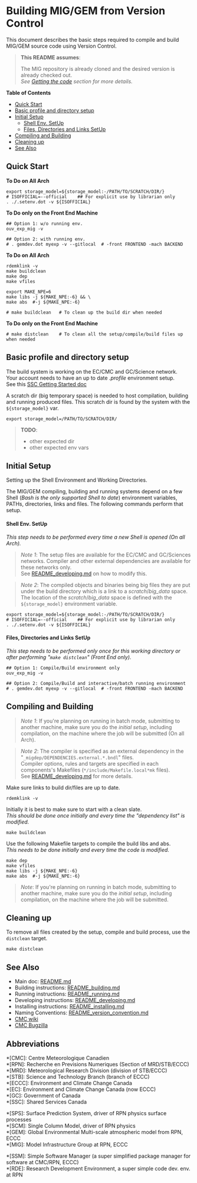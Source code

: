 
Building MIG/GEM from Version Control
=====================================

This document describes the basic steps required to compile and build
MIG/GEM source code using Version Control.

> **This README assumes**:  
>
> The MIG repository is already cloned and the desired version is already checked out.  
> *See [Getting the code](README.md#getting-the-code) section for more details.*


**Table of Contents**

   * [Quick Start](#quick-start)
   * [Basic profile and directory setup](#basic-profile-and-directory-setup)
   * [Initial Setup](#initial-setup)
      * [Shell Env. SetUp](#shell-env-setup)
      * [Files, Directories and Links SetUp](#files-directories-and-links-setup)
   * [Compiling and Building](#compiling-and-building)
   * [Cleaning up](#cleaning-up)
   * [See Also](#see-also)


Quick Start
-----------

**To Do on All Arch**

    export storage_model=${storage_model:-/PATH/TO/SCRATCH/DIR/}
    # ISOFFICIAL=--official    ## For explicit use by librarian only
    . ./.setenv.dot -v ${ISOFFICIAL}

**To Do only on the Front End Machine**

    ## Option 1: w/o running env.
    ouv_exp_mig -v

    ## Option 2: with running env.
    # . gemdev.dot myexp -v --gitlocal  # -front FRONTEND -mach BACKEND

**To Do on All Arch**

    rdemklink -v
    make buildclean
    make dep
    make vfiles

    export MAKE_NPE=6
    make libs -j ${MAKE_NPE:-6} && \
    make abs  #-j ${MAKE_NPE:-6}

    # make buildclean   # To clean up the build dir when needed
    
**To Do only on the Front End Machine**

    # make distclean    # To clean all the setup/compile/build files up when needed


Basic profile and directory setup
------------------------------------

The build system is working on the EC/CMC and GC/Science network.  
Your account needs to have an up to date *.profile* environment setup.  
See this [SSC Getting Started doc](https://portal.science.gc.ca/confluence/display/SCIDOCS/Getting+Started+-+Setting+Up+the+Environment)

A scratch dir (big temporary space) is needed to host compilation,
building and running produced files.
This scratch dir is found by the system with the `${storage_model}` var.

    export storage_model=/PATH/TO/SCRATCH/DIR/

> **TODO**:
>  * other expected dir
>  * other expected env vars


Initial Setup
----------------

Setting up the Shell Environment and Working Directories.

The MIG/GEM compiling, building and running systems depend on a few Shell
(*Bash is the only supported Shell to date*) environment variables, PATHs,
directories, links and files.
The following commands perform that setup.


#### Shell Env. SetUp ####

*This step needs to be performed every time a new Shell is opened (On all Arch).*

> *Note 1*: The setup files are available for the EC/CMC and GC/Sciences networks.
> Compiler and other external dependencies are available for these networks only.  
> See [README\_developing.md](README_developing.md) on how to modify this.

> *Note 2*: The compiled objects and binaries being big files they are put under the
> build directory which is a link to a *scratch*/*big_data* space.  
> The location of the *scratch*/*big_data* space is defined with the
> `${storage_model}` environment variable.

    export storage_model=${storage_model:-/PATH/TO/SCRATCH/DIR/}
    # ISOFFICIAL=--official    ## For explicit use by librarian only
    . ./.setenv.dot -v ${ISOFFICIAL}


#### Files, Directories and Links SetUp ####

*This step needs to be performed only once for this working directory
or after performing "`make distclean`" (Front End only).*

    ## Option 1: Compile/Build environment only
    ouv_exp_mig -v

    ## Option 2: Compile/Build and interactive/batch running environment
    # . gemdev.dot myexp -v --gitlocal  # -front FRONTEND -mach BACKEND


Compiling and Building
----------------------

> *Note 1*: If you're planning on running in batch mode, submitting to
> another machine, make sure you do the *initial setup*, including compilation,
> on the machine where the job will be submitted (On all Arch).

> *Note 2*: The compiler is specified as an external dependency in
> the "`_migdep/DEPENDENCIES.external.*.bndl`" files.  
> Compiler options, rules and targets are specified in each components's
> Makefiles (`*/include/Makefile.local*mk` files).  
> See [README\_developing.md](README_developing.md) for more details.

Make sure links to build dir/files are up to date.

    rdemklink -v

Initially it is best to make sure to start with a clean slate.  
*This should be done once initially and every time the "dependency list" is modified.*

    make buildclean

Use the following Makefile targets to compile the build libs and abs.  
*This needs to be done initially and every time the code is modified.*

    make dep
    make vfiles
    make libs -j ${MAKE_NPE:-6}
    make abs  #-j ${MAKE_NPE:-6}

> *Note*: If you're planning on running in batch mode, submitting to another
> machine, make sure you do the *initial setup*, including compilation,
> on the machine where the job will be submitted.

Cleaning up
-----------

To remove all files created by the setup, compile and build process, use the `distclean` target.

    make distclean


See Also
--------

  * Main doc: [README.md](README.md)
  * Building instructions: [README\_building.md](README_building.md)
  * Running instructions: [README\_running.md](README_running.md)
  * Developing instructions: [README\_developing.md](README_developing.md)
  * Installing instructions: [README\_installing.md](README_installing.md)
  * Naming Conventions: [README\_version\_convention.md](README_version_convention.md)
  * [CMC wiki](https://wiki.cmc.ec.gc.ca/wiki)
  * [CMC Bugzilla](http://bugzilla.cmc.ec.gc.ca)


Abbreviations
-------------

*[CMC]: Centre Meteorologique Canadien  
*[RPN]: Recherche en Previsions Numeriques (Section of MRD/STB/ECCC)  
*[MRD]: Meteorological Research Division (division of STB/ECCC)  
*[STB]: Science and Technology Branch (branch of ECCC)  
*[ECCC]: Environment and Climate Change Canada  
*[EC]: Environment and Climate Change Canada (now ECCC)  
*[GC]: Government of Canada  
*[SSC]: Shared Services Canada  

*[SPS]: Surface Prediction System, driver of RPN physics surface processes  
*[SCM]: Single Column Model, driver of RPN physics  
*[GEM]: Global Environmental Multi-scale atmospheric model from RPN, ECCC  
*[MIG]: Model Infrastructure Group at RPN, ECCC  

*[SSM]: Simple Software Manager (a super simplified package manager for software at CMC/RPN, ECCC)  
*[RDE]: Research Development Environment, a super simple code dev. env. at RPN  
